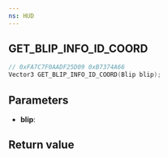 ```yaml
---
ns: HUD
---
```

## GET_BLIP_INFO_ID_COORD

```c
// 0xFA7C7F0AADF25D09 0xB7374A66
Vector3 GET_BLIP_INFO_ID_COORD(Blip blip);
```


## Parameters
* **blip**: 

## Return value
